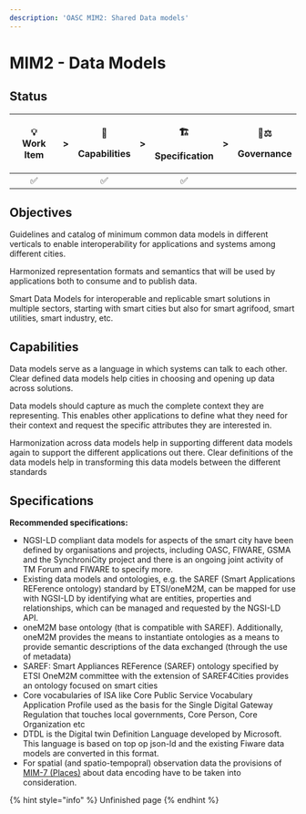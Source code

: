 ```yaml
---
description: 'OASC MIM2: Shared Data models'
---
```


# MIM2 - Data Models

## Status <a id="MIM1:ContextInformationManagement-Goal"></a>

<table>
  <thead>
    <tr>
      <th style="text-align:center">&#x1F4A1;
        <br />Work Item</th>
      <th style="text-align:center">&gt;</th>
      <th style="text-align:center">
        <p>&#x1F9E9;</p>
        <p>Capabilities</p>
      </th>
      <th style="text-align:center">&gt;</th>
      <th style="text-align:center">
        <p>&#x1F3D7;</p>
        <p>Specification</p>
      </th>
      <th style="text-align:center">&gt;</th>
      <th style="text-align:center">
        <p>&#x1F469;&#x2696;</p>
        <p>Governance</p>
      </th>
    </tr>
  </thead>
  <tbody>
    <tr>
      <td style="text-align:center">&#x2705;</td>
      <td style="text-align:center"></td>
      <td style="text-align:center">&#x2705;</td>
      <td style="text-align:center"></td>
      <td style="text-align:center">&#x2705;</td>
      <td style="text-align:center"></td>
      <td style="text-align:center"></td>
    </tr>
  </tbody>
</table>

## Objectives

Guidelines and catalog of minimum common data models in different verticals to enable interoperability for applications and systems among different cities.

Harmonized representation formats and semantics that will be used by applications both to consume and to publish data.

Smart Data Models for interoperable and replicable smart solutions in multiple sectors, starting with smart cities but also for smart agrifood, smart utilities, smart industry, etc.

## Capabilities

Data models serve as a language in which systems can talk to each other. Clear defined data models help cities in choosing and opening up data across solutions.

Data models should capture as much the complete context they are representing. This enables other applications to define what they need for their context and request the specific attributes they are interested in.

Harmonization across data models help in supporting different data models again to support the different applications out there. Clear definitions of the data models help in transforming this data models between the different standards

## Specifications

**Recommended specifications:**

* NGSI-LD compliant data models for aspects of the smart city have been defined by organisations and projects, including OASC, FIWARE, GSMA and the SynchroniCity project and there is an ongoing joint activity of TM Forum and FIWARE to specify more.
* Existing data models and ontologies, e.g. the SAREF \(Smart Applications REFerence ontology\) standard by ETSI/oneM2M, can be mapped for use with NGSI-LD by identifying what are entities, properties and relationships, which can be managed and requested by the NGSI-LD API.
* oneM2M base ontology \(that is compatible with SAREF\). Additionally, oneM2M provides the means to instantiate ontologies as a means to provide semantic descriptions of the data exchanged \(through the use of metadata\)
* SAREF: Smart Appliances REFerence \(SAREF\) ontology specified by ETSI OneM2M committee with the extension of SAREF4Cities provides an ontology focused on smart cities
* Core vocabularies of ISA like Core Public Service Vocabulary Application Profile used as the basis for the Single Digital Gateway Regulation that touches local governments, Core Person, Core Organization etc
* DTDL is the Digital twin Definition Language developed by Microsoft. This language is based on top op json-ld and the existing Fiware data models are converted in this format.
* For spatial (and spatio-tempopral) observation data the provisions of [MIM-7 (Places)](../interaction/oasc-mim7-places.md) about data encoding have to be taken into consideration.

{% hint style="info" %}
Unfinished page
{% endhint %}

